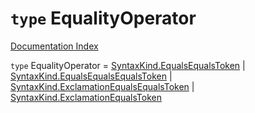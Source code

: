 # `type` EqualityOperator

[Documentation Index](../README.md)

`type` EqualityOperator = [SyntaxKind.EqualsEqualsToken](../enum.SyntaxKind/README.md#equalsequalstoken--35) | [SyntaxKind.EqualsEqualsEqualsToken](../enum.SyntaxKind/README.md#equalsequalsequalstoken--37) | [SyntaxKind.ExclamationEqualsEqualsToken](../enum.SyntaxKind/README.md#exclamationequalsequalstoken--38) | [SyntaxKind.ExclamationEqualsToken](../enum.SyntaxKind/README.md#exclamationequalstoken--36)